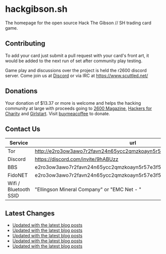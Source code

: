 # hackgibson.sh
The homepage for the open source Hack The Gibson // SH trading card game.


## Contributing

To add your card just submit a pull request with your card's front art, it would be added to the next run of set after community play testing.

Game play and discussions over the project is held the r2600 discord server. Come join us at [Discord](https://discord.com/invite/9hABUzz) or via IRC at https://www.scuttled.net/


## Donations

Your donation of $13.37 or more is welcome and helps the hacking community at large with proceeds going to [2600 Magazine](https://2600.com/), [Hackers for Charity](https://hackersforcharity.org) and [Girlstart](https://girlstart.org).  Visit [buymeacoffee](https://www.buymeacoffee.com/hackgibson.sh) to donate.


## Contact Us

Service | url
-|-
Tor | http://e2ro3ow3awo7r2favn24n65ycc2qmzkoayn5r57e3f56nvjwdcgg32ad.onion
Discord | https://discord.com/invite/9hABUzz
BBS | e2ro3ow3awo7r2favn24n65ycc2qmzkoayn5r57e3f56nvjwdcgg32ad.onion:23
FidoNET | e2ro3ow3awo7r2favn24n65ycc2qmzkoayn5r57e3f56nvjwdcgg32ad.onion:24554
Wifi / Bluetooth SSID | "Ellingson Mineral Company" or "EMC Net - <fidonet address>"

## Latest Changes
<!-- BLOG-POST-LIST:START -->
- [Updated with the latest blog posts](https://github.com/DFW2600/hackgibson.sh/commit/94ed6dcefa3caa4cea180ba3ef3e81eda49fc4fc)
- [Updated with the latest blog posts](https://github.com/DFW2600/hackgibson.sh/commit/d8da5c40cb2bbafc94a5c50f4d329fc62e2dbdd4)
- [Updated with the latest blog posts](https://github.com/DFW2600/hackgibson.sh/commit/2db7e7248e0ae1956b21cde3f3c5a78b5af44b06)
- [Updated with the latest blog posts](https://github.com/DFW2600/hackgibson.sh/commit/776f8561cf1e6b9ed19dbc76db180e895f08b04a)
- [Updated with the latest blog posts](https://github.com/DFW2600/hackgibson.sh/commit/bc715db3f015317cd6891e96e49bdd8b099cbbb1)
<!-- BLOG-POST-LIST:END -->
